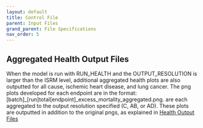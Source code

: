 ```yaml
---
layout: default
title: Control File
parent: Input Files
grand_parent: File Specifications
nav_order: 5
---
```

## Aggregated Health Output Files
When the model is run with RUN_HEALTH and the OUTPUT_RESOLUTION is larger than the ISRM level, additional 
aggregated health plots are also outputted for all cause, ischemic heart disease, and lung
cancer. The png plots developed for each endpoint are in the format: 
[batch]_[run]total[endpoint]_excess_mortality_aggregated.png. are each aggregated to the output 
resolution specified (C, AB, or AD). These plots are outputted in addition to the original pngs, 
as explained in [Health Output Files](https://github.com/echo-air-model/echo-air-model.github.io/new/output_file_pages/docs/file_specifications/output_file_specifications)


